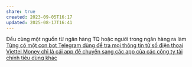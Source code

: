```yaml
---
share: true
created: 2023-09-05T16:17
updated: 2025-08-17T16:41
---
```

Đều cùng một nguồn từ ngân hàng TQ hoặc người trong ngân hàng ra làm
[Từng có một con bot Telegram dùng để tra mọi thông tin từ số điện thoại](../../../../Kh%C3%A1c/Mua%20b%C3%A1n%20th%C3%B4ng%20tin%20c%C3%A1%20nh%C3%A2n/T%E1%BB%ABng%20c%C3%B3%20m%E1%BB%99t%20con%20bot%20Telegram%20d%C3%B9ng%20%C4%91%E1%BB%83%20tra%20m%E1%BB%8Di%20th%C3%B4ng%20tin%20t%E1%BB%AB%20s%E1%BB%91%20%C4%91i%E1%BB%87n%20tho%E1%BA%A1i.md)
[Viettel Money chỉ là cái app để chuyển sang các app của các công ty tài chính tiêu dùng khác](./Viettel%20Money%20ch%E1%BB%89%20l%C3%A0%20c%C3%A1i%20app%20%C4%91%E1%BB%83%20chuy%E1%BB%83n%20sang%20c%C3%A1c%20app%20c%E1%BB%A7a%20c%C3%A1c%20c%C3%B4ng%20ty%20t%C3%A0i%20ch%C3%ADnh%20ti%C3%AAu%20d%C3%B9ng%20kh%C3%A1c.md)
